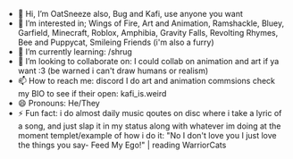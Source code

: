 - 👋 Hi, I’m OatSneeze also, Bug and Kafi, use anyone you want
- 👀 I’m interested in; Wings of Fire, Art and Animation, Ramshackle, Bluey, Garfield, Minecraft, Roblox, Amphibia, Gravity Falls, Revolting Rhymes, Bee and Puppycat, Smileing Friends
(i'm also a furry)
- 🌱 I’m currently learning: /shrug
- 💞️ I’m looking to collaborate on: I could collab on animation and art if ya want :3 (be warned i can't draw humans or realism)
- 📫 How to reach me: discord I do art and animation commsions check my BIO to see if their open: kafi_is.weird
- 😄 Pronouns: He/They
- ⚡ Fun fact: i do almost daily music qoutes on disc where i take a lyric of a song, and just slap it in my status along with whatever im doing at the moment templet/example of how i do it:
"No I don't love you I just love the things you say- Feed My Ego!" | reading WarriorCats

<!---
OatSneeze/OatSneeze is a ✨ special ✨ repository because its `README.md` (this file) appears on your GitHub profile.
You can click the Preview link to take a look at your changes.
--->
